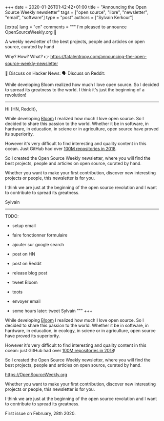 +++
date = 2020-01-26T01:42:42+01:00
title = "Announcing the Open Source Weekly newsletter"
tags = ["open source", "libre", "newsletter", "email", "software"]
type = "post"
authors = ["Sylvain Kerkour"]

[extra]
lang = "en"
comments = """
I'm pleased to announce OpenSourceWeekly.org 🎉

A weekly newsletter of the best projects, people and articles on open source, curated by hand

Why? How? What? 👉 https://fatalentropy.com/announcing-the-open-source-weekly-newsletter

💬 Discuss on Hacker News:
🗣️ Discuss on Reddit:


While developing Bloom realized how much I love open source. So I decided to spread its greatness to the world. I think it's just the beginning of a revolution!


---------------------------

Hi {HN, Reddit},

While developing <a href="https://bloom.sh" target="_blank" rel="noopener">Bloom</a>
I realized how much I love open source. So I decided to share this passion to the world. Whether it be in software, in hardware, in education, in sciene or in agriculture, open source have proved its superiority.

However it's very difficult to find interesting and quality content in this ocean. Just GitHub had over
<a href="https://github.blog/2018-11-08-100m-repos/" target="_blank" rel="noopener">100M repositories in 2018</a>.


So I created the Open Source Weekly newsletter, where you will find the best projects, people and articles on open source, curated by hand.

Whether you want to make your first contribution, discover new interesting projects or people, this newsletter is for you.

I think we are just at the beginning of the open source revolution and I want to contribute to spread its greatness.


Sylvain


---------------------------

TODO:
* setup email
* faire fonctionner formulaire
* ajouter sur google search
* post on HN
* post on Reddit
* release blog post
* tweet Bloom
* toots
* envoyer email

* some hours later: tweet Sylvain
"""
+++


While developing <a href="https://bloom.sh" target="_blank" rel="noopener">Bloom</a>
I realized how much I love open source. So I decided to share this passion to the world. Whether it be in software, in hardware, in education, in ecology, in sciene or in agriculture, open source have proved its superiority.

However it's very difficult to find interesting and quality content in this ocean: just GitHub had over
<a href="https://github.blog/2018-11-08-100m-repos/" target="_blank" rel="noopener">100M repositories in 2018</a>!


So I created the Open Source Weekly newsletter, where you will find the best projects, people and articles on open source, curated by hand.

<div class="text-center mb-5 mt-5">
  <a href="https://opensourceweekly.org" target="_blank" rel="noopener">https://OpenSourceWeekly.org</a>
  <!-- <small class="form-text text-muted">We hate spam even more than you do.
        We'll never share your email and you can unsubscribe at anytime.</small> -->
</div>

Whether you want to make your first contribution, discover new interesting projects or people, this newsletter is for you.

I think we are just at the beginning of the open source revolution and I want to contribute to spread its greatness.


First issue on February, 28th 2020.
